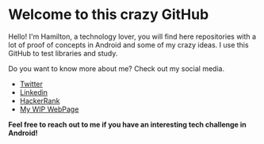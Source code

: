
# Welcome to this crazy GitHub

Hello! I'm Hamilton, a technology lover, you will find here repositories with a lot of proof of concepts in Android and some of my crazy ideas. I use this GitHub to test libraries and study.

 Do you want to know more about me? Check out my social media.
 - [Twitter](https://twitter.com/ha_urbano)
 - [Linkedin](https://www.linkedin.com/in/haurbano/)
 - [HackerRank](https://www.hackerrank.com/haurbano_dev)
 - [My WIP WebPage](https://haurbano.github.io/home/) 

 **Feel free to reach out to me if you have an interesting tech challenge in Android!**
